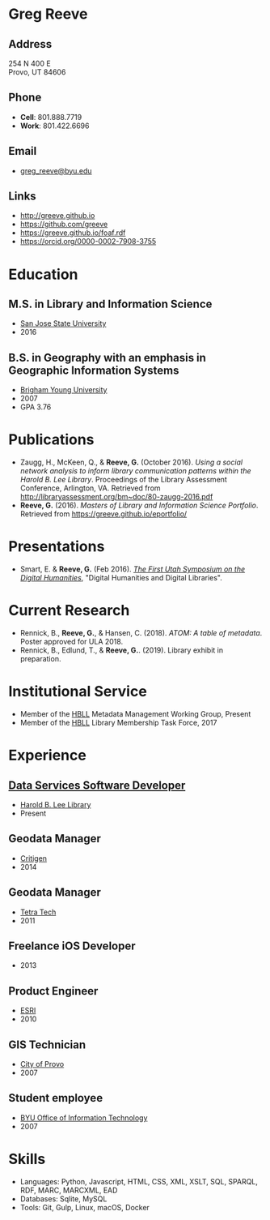 # Greg Reeve

## Address

254 N 400 E  
Provo, UT 84606

## Phone

- **Cell**: 801.888.7719
- **Work**: 801.422.6696

## Email

- <greg_reeve@byu.edu>

## Links

- <http://greeve.github.io>
- <https://github.com/greeve>
- <https://greeve.github.io/foaf.rdf>
- <https://orcid.org/0000-0002-7908-3755>

# Education

## M.S. in Library and Information Science

- [San Jose State University][sjsu]
- 2016

## B.S. in Geography with an emphasis in Geographic Information Systems

- [Brigham Young University][byu]
- 2007
- GPA 3.76 

# Publications

- Zaugg, H., McKeen, Q., & __Reeve, G.__ (October 2016). *Using a social network analysis to inform library communication patterns within the Harold B. Lee Library*. Proceedings of the Library Assessment Conference, Arlington, VA. Retrieved from <http://libraryassessment.org/bm~doc/80-zaugg-2016.pdf>
- __Reeve, G.__ (2016). *Masters of Library and Information Science Portfolio*. Retrieved from <https://greeve.github.io/eportfolio/>

# Presentations

- Smart, E. & __Reeve, G.__ (Feb 2016). [*The First Utah Symposium on the Digital Humanities*][dhu1], "Digital Humanities and Digital Libraries".

# Current Research

- Rennick, B., __Reeve, G.__, & Hansen, C. (2018). *ATOM: A table of metadata*. Poster approved for ULA 2018.
- Rennick, B., Edlund, T., & __Reeve, G.__. (2019). Library exhibit in preparation.

# Institutional Service

- Member of the [HBLL][hbll] Metadata Management Working Group, Present
- Member of the [HBLL][hbll] Library Membership Task Force, 2017

# Experience

## [Data Services Software Developer][personnel] 

- [Harold B. Lee Library][hbll]
- Present

## Geodata Manager

- [Critigen][critigen]
- 2014

## Geodata Manager

- [Tetra Tech][tt]
- 2011

## Freelance iOS Developer

- 2013

## Product Engineer

- [ESRI][esri]
- 2010

## GIS Technician

- [City of Provo][provo-city]
- 2007

## Student employee

- [BYU Office of Information Technology][oit]
- 2007

# Skills

- Languages: Python, Javascript, HTML, CSS, XML, XSLT, SQL, SPARQL, RDF, MARC, MARCXML, EAD
- Databases: Sqlite, MySQL
- Tools: Git, Gulp, Linux, macOS, Docker 

[sjsu]: https://www.sjsu.edu
[byu]: https://byu.edu
[hbll]: https://lib.byu.edu
[personnel]: https://lib.byu.edu/directory/greg-reeve/
[critigen]: http://www.critigen.com/
[ivm]: http://www.fs.fed.us/ivm/
[usfs-agol]: http://usfs.maps.arcgis.com/
[lwcf]: http://www.fs.fed.us/land/staff/LWCF/
[tt]: http://tetratech.com/
[esri]: http://esri.com/
[provo-city]: http://www.provo.org/
[oit]: https://it.byu.edu/
[dhu1]: https://web.archive.org/web/20160826211035/http://dhu1.byu.edu:80/
